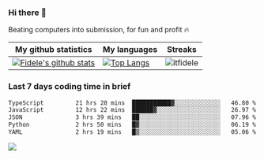 ### Hi there 👋
<p>Beating computers into submission, for fun and profit 🔥</p>

|My github statistics|My languages|Streaks|
|-|-|-|
|[![Fidele's github stats](https://github-readme-stats.vercel.app/api?username=itfidele&count_private=true&show_icons=true&theme=dark&hide_title=true)](https://github.com/itfidele)|[![Top Langs](https://github-readme-stats.vercel.app/api/top-langs/?username=itfidele&show_icons=true&langs_count=8&theme=dark&layout=compact&hide_title=true)](https://github.com/itfidele)|![itfidele](https://github-readme-streak-stats.herokuapp.com/?user=itfidele&theme=dark)

### Last 7 days coding time in brief
<!--START_SECTION:waka-->

```txt
TypeScript         21 hrs 28 mins  ███████████▓░░░░░░░░░░░░░   46.80 %
JavaScript         12 hrs 22 mins  ██████▓░░░░░░░░░░░░░░░░░░   26.97 %
JSON               3 hrs 39 mins   ██░░░░░░░░░░░░░░░░░░░░░░░   07.96 %
Python             2 hrs 50 mins   █▓░░░░░░░░░░░░░░░░░░░░░░░   06.19 %
YAML               2 hrs 19 mins   █▒░░░░░░░░░░░░░░░░░░░░░░░   05.06 %
```

<!--END_SECTION:waka-->

![](https://komarev.com/ghpvc/?username=itfidele)
